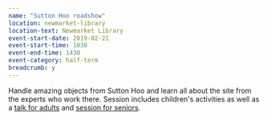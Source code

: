 ```yaml
---
name: "Sutton Hoo roadshow"
location: newmarket-library
location-text: Newmarket Library
event-start-date: 2019-02-21
event-start-time: 1030
event-end-time: 1430
event-category: half-term
breadcrumb: y
---
```


Handle amazing objects from Sutton Hoo and learn all about the site from the experts who work there. Session includes children's activities as well as a [talk for adults](/events/newmarket-2019-02-21-sutton-hoo-talk/) and [session for seniors](/events/newmarket-2019-02-21-top-time-sutton-hoo/).
